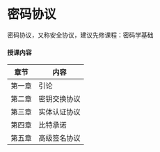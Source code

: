 # 密码协议

密码协议，又称安全协议，建议先修课程：密码学基础



#### 授课内容

| 章节   | 内容         |
| ------ | ------------ |
| 第一章 | 引论         |
| 第二章 | 密钥交换协议 |
| 第三章 | 实体认证协议 |
| 第四章 | 比特承诺     |
| 第五章 | 高级签名协议 |



